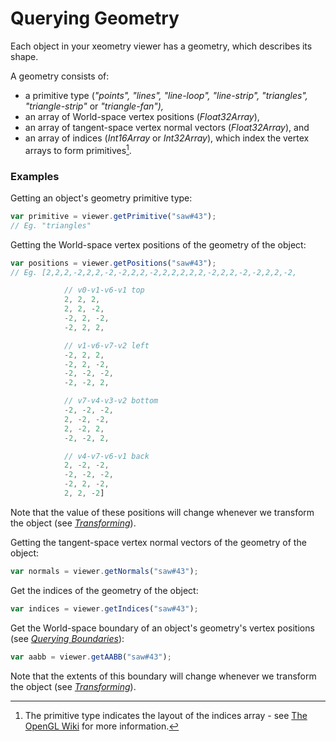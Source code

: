 # Querying Geometry

Each object in your xeometry viewer has a geometry, which describes its shape.

A geometry consists of:

* a primitive type \(_"points", "lines", "line-loop", "line-strip", "triangles", "triangle-strip"_ or _"triangle-fan"\),_
* an array of World-space vertex positions \(_Float32Array_\),
* an array of tangent-space vertex normal vectors \(_Float32Array_\), and
* an array of indices \(_Int16Array_ or _Int32Array_\), which index the vertex arrays to form primitives[^1].

### Examples

Getting an object's geometry primitive type:

```javascript
var primitive = viewer.getPrimitive("saw#43");
// Eg. "triangles"
```

Getting the World-space vertex positions of the geometry of the object:

```javascript
var positions = viewer.getPositions("saw#43");
// Eg. [2,2,2,-2,2,2,-2,-2,2,2,-2,2,2,2,2,2,-2,2,2,-2,-2,2,2,-2,

            // v0-v1-v6-v1 top
            2, 2, 2,
            2, 2, -2,
            -2, 2, -2,
            -2, 2, 2,

            // v1-v6-v7-v2 left
            -2, 2, 2,
            -2, 2, -2,
            -2, -2, -2,
            -2, -2, 2,

            // v7-v4-v3-v2 bottom
            -2, -2, -2,
            2, -2, -2,
            2, -2, 2,
            -2, -2, 2,

            // v4-v7-v6-v1 back
            2, -2, -2,
            -2, -2, -2,
            -2, 2, -2,
            2, 2, -2]
```

Note that the value of these positions will change whenever we transform the object \(see [_Transforming_](transforming.md)\).

Getting the tangent-space vertex normal vectors of the geometry of the object:

```javascript
var normals = viewer.getNormals("saw#43");
```

Get the indices of the geometry of the object:

```javascript
var indices = viewer.getIndices("saw#43");
```

Get the World-space boundary of an object's geometry's vertex positions \(see [_Querying Boundaries_](queryingBoundaries.md)\):

```javascript
var aabb = viewer.getAABB("saw#43");
```

Note that the extents of this boundary will change whenever we transform the object \(see [_Transforming_](transforming.md)\).

[^1]: The primitive type indicates the layout of the indices array - see [The OpenGL Wiki](https://www.khronos.org/opengl/wiki/Primitive) for more information.

